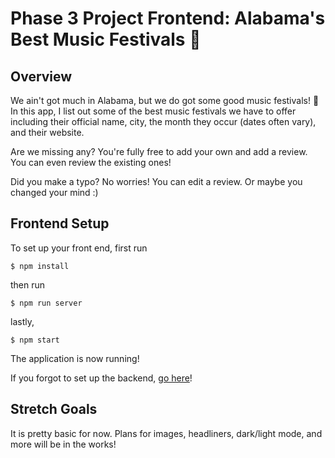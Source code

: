 # Phase 3 Project Frontend: Alabama's Best Music Festivals 🤠


## Overview

We ain't got much in Alabama, but we do got some good music festivals! 🤠 In this app, I list out some of the best music festivals we have to offer including their official name, city, the month they occur (dates often vary), and their website.

Are we missing any? You're fully free to add your own and add a review. You can even review the existing ones!

Did you make a typo? No worries! You can edit a review. Or maybe you changed your mind :)

## Frontend Setup

To set up your front end, first run
```console
$ npm install
```
then run 
```console
$ npm run server
```
lastly, 
```console
$ npm start
```

The application is now running! 

If you forgot to set up the backend, [go here](https://github.com/brantae/project-3-backend)!

## Stretch Goals

It is pretty basic for now. Plans for images, headliners, dark/light mode, and more will be in the works!